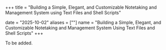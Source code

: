 +++
title = "Building a Simple, Elegant, and Customizable Notetaking and Management System using Text Files and Shell Scripts"

date = "2025-10-02"
aliases = [""]
name = "Building a Simple, Elegant, and Customizable Notetaking and Management System Using Text Files and Shell Scripts"
+++

To be added.
